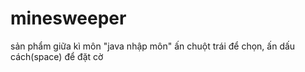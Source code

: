 # minesweeper

sản phẩm giữa kì môn "java nhập môn"
ấn chuột trái để chọn, ấn dấu cách(space) để đặt cờ

